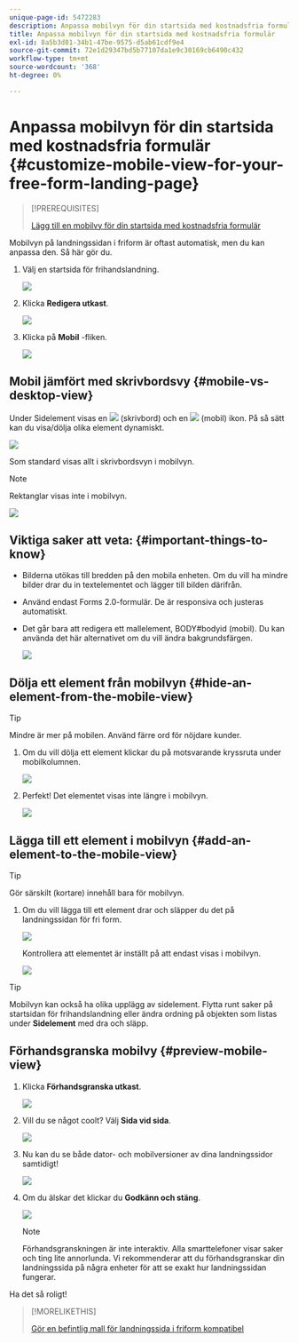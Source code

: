 ```yaml
---
unique-page-id: 5472283
description: Anpassa mobilvyn för din startsida med kostnadsfria formulär - Marketo Docs - Produktdokumentation
title: Anpassa mobilvyn för din startsida med kostnadsfria formulär
exl-id: 8a5b3d81-34b1-47be-9575-d5ab61cdf9e4
source-git-commit: 72e1d29347bd5b77107da1e9c30169cb6490c432
workflow-type: tm+mt
source-wordcount: '368'
ht-degree: 0%

---
```


# Anpassa mobilvyn för din startsida med kostnadsfria formulär {#customize-mobile-view-for-your-free-form-landing-page}

>[!PREREQUISITES]
>
>[Lägg till en mobilvy för din startsida med kostnadsfria formulär](/help/marketo/product-docs/demand-generation/landing-pages/free-form-landing-pages/add-a-mobile-view-for-your-free-form-landing-page.md)

Mobilvyn på landningssidan i friform är oftast automatisk, men du kan anpassa den. Så här gör du.

1. Välj en startsida för frihandslandning.

   ![](assets/selectlandingapge.jpg)

1. Klicka **Redigera utkast**.

   ![](assets/image2015-1-22-18-3a33-3a12.png)

1. Klicka på **Mobil** -fliken.

   ![](assets/image2015-1-22-18-3a31-3a40.png)

## Mobil jämfört med skrivbordsvy {#mobile-vs-desktop-view}

Under Sidelement visas en ![](assets/image2015-1-22-18-3a39-3a53.png) (skrivbord) och en ![](assets/image2015-1-22-18-3a40-3a31.png) (mobil) ikon. På så sätt kan du visa/dölja olika element dynamiskt.

![](assets/image2015-5-21-15-3a9-3a34.png)

Som standard visas allt i skrivbordsvyn i mobilvyn.

>[!NOTE]
>
>Rektanglar visas inte i mobilvyn.

![](assets/image2015-5-21-15-3a12-3a2.png)

## Viktiga saker att veta: {#important-things-to-know}

* Bilderna utökas till bredden på den mobila enheten. Om du vill ha mindre bilder drar du in textelementet och lägger till bilden därifrån.
* Använd endast Forms 2.0-formulär. De är responsiva och justeras automatiskt.
* Det går bara att redigera ett mallelement, BODY#bodyid (mobil). Du kan använda det här alternativet om du vill ändra bakgrundsfärgen.

   ![](assets/image2015-5-21-15-3a15-3a47.png)

## Dölja ett element från mobilvyn {#hide-an-element-from-the-mobile-view}

>[!TIP]
>
>Mindre är mer på mobilen. Använd färre ord för nöjdare kunder.

1. Om du vill dölja ett element klickar du på motsvarande kryssruta under mobilkolumnen.

   ![](assets/image2015-5-21-15-3a28-3a17.png)

1. Perfekt! Det elementet visas inte längre i mobilvyn.

   ![](assets/image2015-5-21-15-3a30-3a17.png)

## Lägga till ett element i mobilvyn {#add-an-element-to-the-mobile-view}

>[!TIP]
>
>Gör särskilt (kortare) innehåll bara för mobilvyn.

1. Om du vill lägga till ett element drar och släpper du det på landningssidan för fri form.

   ![](assets/image2015-5-21-15-3a32-3a22.png)

   Kontrollera att elementet är inställt på att endast visas i mobilvyn.

   ![](assets/image2015-5-21-15-3a35-3a29.png)

>[!TIP]
>
>Mobilvyn kan också ha olika upplägg av sidelement. Flytta runt saker på startsidan för frihandslandning eller ändra ordning på objekten som listas under **Sidelement** med dra och släpp.

## Förhandsgranska mobilvy {#preview-mobile-view}

1. Klicka **Förhandsgranska utkast**.

   ![](assets/image2015-5-21-15-3a36-3a35.png)

1. Vill du se något coolt? Välj **Sida vid sida**.

   ![](assets/image2015-1-22-20-3a2-3a15.png)

1. Nu kan du se både dator- och mobilversioner av dina landningssidor samtidigt!

   ![](assets/image2015-1-22-20-3a3-3a22.png)

1. Om du älskar det klickar du **Godkänn och stäng**.

   ![](assets/image2015-1-22-20-3a5-3a36.png)

   >[!NOTE]
   >
   >Förhandsgranskningen är inte interaktiv. Alla smarttelefoner visar saker och ting lite annorlunda. Vi rekommenderar att du förhandsgranskar din landningssida på några enheter för att se exakt hur landningssidan fungerar.

Ha det så roligt!

>[!MORELIKETHIS]
>
>[Gör en befintlig mall för landningssida i friform kompatibel](/help/marketo/product-docs/demand-generation/landing-pages/landing-page-templates/make-an-existing-free-form-landing-page-template-mobile-compatible.md)

